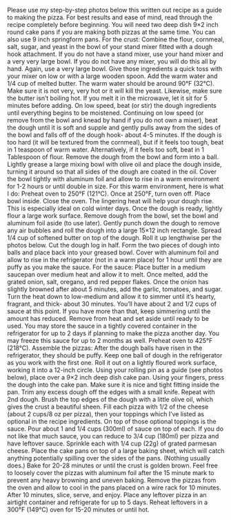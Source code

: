 Please use my step-by-step photos below this written out recipe as a guide to making the pizza. For best results and ease of mind, read through the recipe completely before beginning. You will need two deep dish 9×2 inch round cake pans if you are making both pizzas at the same time. You can also use 9 inch springform pans.
For the crust: Combine the flour, cornmeal, salt, sugar, and yeast in the bowl of your stand mixer fitted with a dough hook attachment. If you do not have a stand mixer, use your hand mixer and a very very large bowl. If you do not have any mixer, you will do this all by hand. Again, use a very large bowl. Give those ingredients a quick toss with your mixer on low or with a large wooden spoon. Add the warm water and 1/4 cup of melted butter. The warm water should be around 90°F (32°C). Make sure it is not very, very hot or it will kill the yeast. Likewise, make sure the butter isn’t boiling hot. If you melt it in the microwave, let it sit for 5 minutes before adding. On low speed, beat (or stir) the dough ingredients until everything begins to be moistened. Continuing on low speed (or remove from the bowl and knead by hand if you do not own a mixer), beat the dough until it is soft and supple and gently pulls away from the sides of the bowl and falls off of the dough hook- about 4-5 minutes. If the dough is too hard (it will be textured from the cornmeal), but if it feels too tough, beat in 1 teaspoon of warm water. Alternatively, if it feels too soft, beat in 1 Tablespoon of flour.
Remove the dough from the bowl and form into a ball. Lightly grease a large mixing bowl with olive oil and place the dough inside, turning it around so that all sides of the dough are coated in the oil. Cover the bowl tightly with aluminum foil and allow to rise in a warm environment for 1-2 hours or until double in size. For this warm environment, here is what I do: Preheat oven to 250°F (121°C). Once at 250°F, turn oven off. Place bowl inside. Close the oven. The lingering heat will help your dough rise. This is especially ideal on cold winter days.
Once the dough is ready, lightly flour a large work surface. Remove dough from the bowl, set the bowl and aluminum foil aside (to use later). Gently punch down the dough to remove any air bubbles and roll the dough into a large 15×12 inch rectangle. Spread 1/4 cup of softened butter on top of the dough. Roll it up lengthwise per the photos below. Cut the dough log in half. Form the two pieces of dough into balls and place back into your greased bowl. Cover with aluminum foil and allow to rise in the refrigerator (not in a warm place) for 1 hour until they are puffy as you make the sauce.
For the sauce: Place butter in a medium saucepan over medium heat and allow it to melt. Once melted, add the grated onion, salt, oregano, and red pepper flakes. Once the onion has slightly browned after about 5 minutes, add the garlic, tomatoes, and sugar. Turn the heat down to low-medium and allow it to simmer until it’s hearty, fragrant, and thick- about 30 minutes. You’ll have about 2 and 1/2 cups of sauce at this point. If you have more than that, keep simmering until the amount has reduced. Remove from heat and set aside until ready to be used. You may store the sauce in a tightly covered container in the refrigerator for up to 2 days if planning to make the pizza another day. You may freeze this sauce for up to 2 months as well.
Preheat oven to 425°F (218°C).
Assemble the pizzas: After the dough balls have risen in the refrigerator, they should be puffy. Keep one ball of dough in the refrigerator as you work with the first one. Roll it out on a lightly floured work surface, working it into a 12-inch circle. Using your rolling pin as a guide (see photos below), place over a 9×2 inch deep dish cake pan. Using your fingers, press the dough into the cake pan. Make sure it is nice and tight fitting inside the pan. Trim any excess dough off the edges with a small knife. Repeat with 2nd dough. Brush the top edges of the dough with a little olive oil, which gives the crust a beautiful sheen. Fill each pizza with 1/2 of the cheese (about 2 cups/8 oz per pizza), then your toppings which I’ve listed as optional in the recipe ingredients. On top of those optional toppings is the sauce. Pour about 1 and 1/4 cups (300ml) of sauce on top of each. If you do not like that much sauce, you can reduce to 3/4 cup (180ml) per pizza and have leftover sauce. Sprinkle each with 1/4 cup (22g) of grated parmesan cheese.
Place the cake pans on top of a large baking sheet, which will catch anything potentially spilling over the sides of the pans. (Nothing usually does.) Bake for 20-28 minutes or until the crust is golden brown. Feel free to loosely cover the pizzas with aluminum foil after the 15 minute mark to prevent any heavy browning and uneven baking. Remove the pizzas from the oven and allow to cool in the pans placed on a wire rack for 10 minutes. After 10 minutes, slice, serve, and enjoy. Place any leftover pizza in an airtight container and refrigerate for up to 5 days.  Reheat leftovers in a 300°F (149°C) oven for 15-20 minutes or until hot.